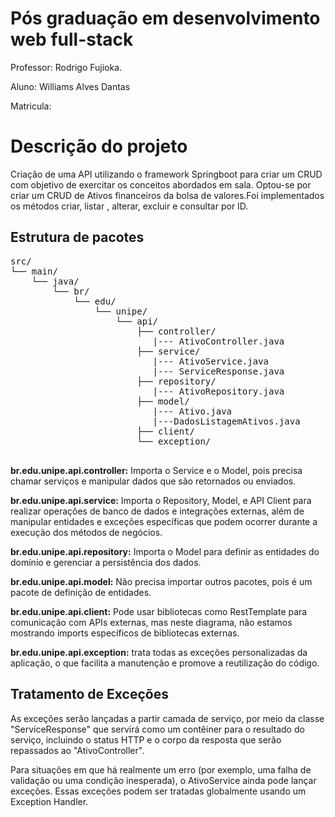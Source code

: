 # Pós graduação em desenvolvimento web full-stack
<p>Professor: Rodrigo Fujioka.  </p>
<p></p>Aluno: Williams Alves Dantas </p>
<p></p>
<p></p>Matricula: </p>

<h1>Descrição do projeto</h1>

<p>Criação de uma API utilizando o framework Springboot para criar um CRUD com objetivo de exercitar os conceitos abordados em sala. Optou-se por criar um CRUD de Ativos financeiros da bolsa de valores.Foi implementados os métodos criar, listar , alterar, excluir e consultar por ID.</p>


<h2>Estrutura de pacotes</h2>
<pre>
src/
└── main/
    └── java/
        └── br/
            └── edu/
                └── unipe/
                    └── api/
                        ├── controller/
                           |--- AtivoController.java
                        ├── service/
                           |--- AtivoService.java
                           |--- ServiceResponse.java
                        ├── repository/
                           |--- AtivoRepository.java
                        ├── model/
                           |--- Ativo.java
                           |---DadosListagemAtivos.java
                        ├── client/
                        └── exception/
                           
</pre>
 <p></p><strong>br.edu.unipe.api.controller:</strong> Importa o Service e o Model, pois precisa chamar serviços e manipular dados que são retornados ou enviados.</p>
<p></p><strong>br.edu.unipe.api.service:</strong> Importa o Repository, Model, e API Client para realizar operações de banco de dados e integrações externas, além de manipular entidades e exceções específicas que podem ocorrer durante a execução dos métodos de negócios.</p>
<p></p><strong>br.edu.unipe.api.repository:</strong> Importa o Model para definir as entidades do domínio e gerenciar a persistência dos dados.</p>
<p><strong>br.edu.unipe.api.model:</strong> Não precisa importar outros pacotes, pois é um pacote de definição de entidades.</p>
<p><strong>br.edu.unipe.api.client:</strong> Pode usar bibliotecas como RestTemplate para comunicação com APIs externas, mas neste diagrama, não estamos mostrando imports específicos de bibliotecas externas.</p>
<p><strong>br.edu.unipe.api.exception:</strong> trata todas as exceções personalizadas da aplicação, o que facilita a manutenção e promove a reutilização do código.</p>

<h2>Tratamento de Exceções</h2>
<p>As exceções serão lançadas a partir camada de serviço, por meio da classe "ServiceResponse" que servirá como um contêiner para o resultado do serviço, incluindo o status HTTP e o corpo da resposta que serão repassados ao "AtivoController".</p>
<p>Para situações em que há realmente um erro (por exemplo, uma falha de validação ou uma condição inesperada), o AtivoService ainda pode lançar exceções. Essas exceções podem ser tratadas globalmente usando um Exception Handler.</p>


